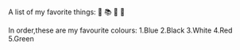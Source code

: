 A list of my favorite things:
🎵
📚
🌹
🌴

In order,these are my favourite colours:
1.Blue
2.Black
3.White
4.Red
5.Green
